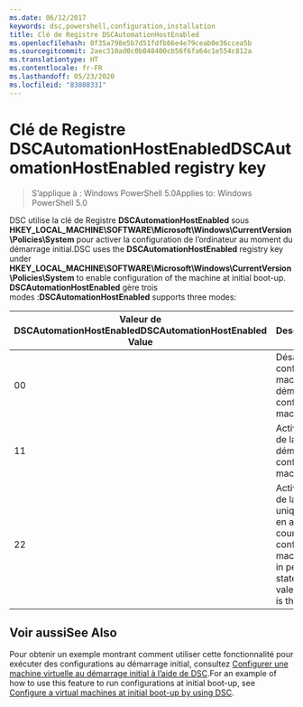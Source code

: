 ```yaml
---
ms.date: 06/12/2017
keywords: dsc,powershell,configuration,installation
title: Clé de Registre DSCAutomationHostEnabled
ms.openlocfilehash: 0f35a798e5b7d51fdfb66e4e79ceab0e36ccea5b
ms.sourcegitcommit: 2aec310ad0c0b048400cb56f6fa64c1e554c812a
ms.translationtype: HT
ms.contentlocale: fr-FR
ms.lasthandoff: 05/23/2020
ms.locfileid: "83808331"
---
```

# <a name="dscautomationhostenabled-registry-key"></a><span data-ttu-id="5c7a5-103">Clé de Registre DSCAutomationHostEnabled</span><span class="sxs-lookup"><span data-stu-id="5c7a5-103">DSCAutomationHostEnabled registry key</span></span>

> <span data-ttu-id="5c7a5-104">S’applique à : Windows PowerShell 5.0</span><span class="sxs-lookup"><span data-stu-id="5c7a5-104">Applies to: Windows PowerShell 5.0</span></span>

<span data-ttu-id="5c7a5-105">DSC utilise la clé de Registre **DSCAutomationHostEnabled** sous **HKEY_LOCAL_MACHINE\SOFTWARE\Microsoft\Windows\CurrentVersion\Policies\System** pour activer la configuration de l’ordinateur au moment du démarrage initial.</span><span class="sxs-lookup"><span data-stu-id="5c7a5-105">DSC uses the **DSCAutomationHostEnabled** registry key under **HKEY_LOCAL_MACHINE\SOFTWARE\Microsoft\Windows\CurrentVersion\Policies\System** to enable configuration of the machine at initial boot-up.</span></span>
<span data-ttu-id="5c7a5-106">**DSCAutomationHostEnabled** gère trois modes :</span><span class="sxs-lookup"><span data-stu-id="5c7a5-106">**DSCAutomationHostEnabled** supports three modes:</span></span>

|  <span data-ttu-id="5c7a5-107">Valeur de DSCAutomationHostEnabled</span><span class="sxs-lookup"><span data-stu-id="5c7a5-107">DSCAutomationHostEnabled Value</span></span>  |  <span data-ttu-id="5c7a5-108">Description</span><span class="sxs-lookup"><span data-stu-id="5c7a5-108">Description</span></span>   |
|---|---|
<span data-ttu-id="5c7a5-109">0</span><span class="sxs-lookup"><span data-stu-id="5c7a5-109">0</span></span> | <span data-ttu-id="5c7a5-110">Désactive la configuration de la machine au démarrage.</span><span class="sxs-lookup"><span data-stu-id="5c7a5-110">Disable configuring the machine at boot-up.</span></span> |
<span data-ttu-id="5c7a5-111">1</span><span class="sxs-lookup"><span data-stu-id="5c7a5-111">1</span></span> | <span data-ttu-id="5c7a5-112">Active la configuration de la machine au démarrage.</span><span class="sxs-lookup"><span data-stu-id="5c7a5-112">Enable configuring the machine at boot-up.</span></span> |
<span data-ttu-id="5c7a5-113">2</span><span class="sxs-lookup"><span data-stu-id="5c7a5-113">2</span></span> | <span data-ttu-id="5c7a5-114">Active la configuration de la machine uniquement si DSC est en attente ou en cours.</span><span class="sxs-lookup"><span data-stu-id="5c7a5-114">Enable configuring the machine only if DSC is in pending or current state.</span></span> <span data-ttu-id="5c7a5-115">Il s’agit de la valeur par défaut.</span><span class="sxs-lookup"><span data-stu-id="5c7a5-115">This is the default value.</span></span> |

## <a name="see-also"></a><span data-ttu-id="5c7a5-116">Voir aussi</span><span class="sxs-lookup"><span data-stu-id="5c7a5-116">See Also</span></span>

<span data-ttu-id="5c7a5-117">Pour obtenir un exemple montrant comment utiliser cette fonctionnalité pour exécuter des configurations au démarrage initial, consultez [Configurer une machine virtuelle au démarrage initial à l’aide de DSC](bootstrapDsc.md).</span><span class="sxs-lookup"><span data-stu-id="5c7a5-117">For an example of how to use this feature to run configurations at initial boot-up, see [Configure a virtual machines at initial boot-up by using DSC](bootstrapDsc.md).</span></span>
